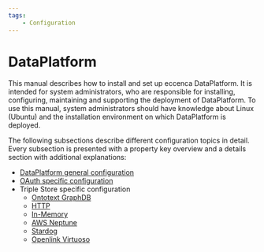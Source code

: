 ```yaml
---
tags:
    - Configuration
---
```

# DataPlatform

This manual describes how to install and set up eccenca DataPlatform.
It is intended for system administrators, who are responsible for installing, configuring, maintaining and supporting the deployment of DataPlatform.
To use this manual, system administrators should have knowledge about Linux (Ubuntu) and the installation environment on which DataPlatform is deployed.

The following subsections describe different configuration topics in detail.
Every subsection is presented with a property key overview and a details section with additional explanations:

-   [DataPlatform general configuration](application-full.md)
-   [OAuth specific configuration](application-oauth-full.md)
-   Triple Store specific configuration
    -   [Ontotext GraphDB](application-graphdb-full.md)
    -   [HTTP](application-http-full.md)
    -   [In-Memory](application-inmemory-full.md)
    -   [AWS Neptune](application-neptune-full.md)
    -   [Stardog](application-stardog-full.md)
    -   [Openlink Virtuoso](application-virtuoso-full.md)
